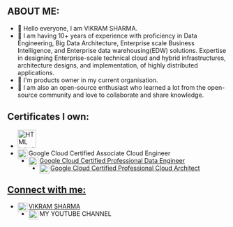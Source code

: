 <h2>ABOUT ME:</h2>
<ul>
	<li> 👋 Hello everyone, I am VIKRAM SHARMA. </li>
	<li> 👀 I am having 10+ years of experience with proficiency in Data Engineering, Big Data Architecture, Enterprise scale Business Intelligence, and Enterprise data warehousing(EDW) solutions.
Expertise in designing Enterprise-scale technical cloud and hybrid infrastructures, architecture designs, and implementation, of highly distributed applications.</li>
	<li> 🌱 I'm products owner in my current organisation.</li>
	<li> 🌱 I am also an open-source enthusiast who learned a lot from the open-source community and love to collaborate and share knowledge.</li>
</ul> 
<h2>Certificates I own:</h2>
<ul>
	<li><a href="default.asp">
<img src="smiley.gif" alt="HTML tutorial" style="width:42px;height:42px;">
</a>
</li>
  <li>Google Cloud Certified Associate Cloud Engineer<a href="https://www.credential.net/9cee97f8-8db1-4bc3-9b31-36f778a36415?key=424afbd5844ca22b3d533e552ad6a8969b0f73414c4a684de88703f2deb59fa9" target="_blank" rel="noopener noreferrer">
        <img align="left" width="22px" src="" style="max-  width: 100%;">  </li>
  <li>Google Cloud Certified Professional Data Engineer
        <img align="left" width="22px" src="https://www.google.com/url?sa=i&url=https%3A%2F%2Farki1.com%2Fen%2Fgcp-certifications%2Fassociated-cloud-engineer&psig=AOvVaw0MhjkRPUqeJ56ZeLT2LC4f&ust=1669797850897000&source=images&cd=vfe&ved=2ahUKEwjK-KHv_9L7AhWuzaACHfGVCGcQr4kDegQIARBY" style="max-  width: 100%;">  </li>
  <li>Google Cloud Certified Professional Cloud Architect
        <img align="left" width="22px" src="https://www.google.com/url?sa=i&url=https%3A%2F%2Farki1.com%2Fen%2Fgcp-certifications%2Fassociated-cloud-engineer&psig=AOvVaw0MhjkRPUqeJ56ZeLT2LC4f&ust=1669797850897000&source=images&cd=vfe&ved=2ahUKEwjK-KHv_9L7AhWuzaACHfGVCGcQr4kDegQIARBY" style="max-  width: 100%;">  </li>
</ul>

<h2>Connect with me:</h2>

<ul>
  <li>VIKRAM SHARMA<a href="https://www.linkedin.com/in/the-vikram-sharma/" target="_blank" rel="noopener noreferrer">
        <img align="left" alt="Vikram Sharma's LinkedIN" width="22px" src="https://raw.githubusercontent.com/peterthehan/peterthehan/master/assets/linkedin.svg" style="max-  width: 100%;"></a>
  </li>
  <li>MY YOUTUBE CHANNEL<a href="https://www.youtube.com/@TheVickramsharma" target="_blank" rel="noopener noreferrer">
        <img align="left" alt="DataEdge Learning" width="22px" src="https://raw.githubusercontent.com/peterthehan/peterthehan/master/assets/youtube.svg" style="max-width: 100%; "></a>
  </li>
  
</ul>  




